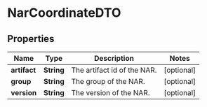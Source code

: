 # NarCoordinateDTO

## Properties
Name | Type | Description | Notes
------------ | ------------- | ------------- | -------------
**artifact** | **String** | The artifact id of the NAR. |  [optional]
**group** | **String** | The group of the NAR. |  [optional]
**version** | **String** | The version of the NAR. |  [optional]
